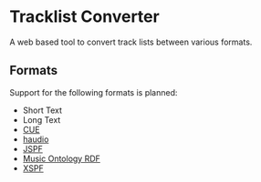 Tracklist Converter
===================

A web based tool to convert track lists between various formats.


Formats
-------

Support for the following formats is planned:

* Short Text
* Long Text
* [CUE]
* [haudio]
* [JSPF]
* [Music Ontology RDF]
* [XSPF]



[CUE]: http://en.wikipedia.org/wiki/Cue_sheet_(computing)
[haudio]: http://microformats.org/wiki/haudio
[JSPF]: http://wiki.xiph.org/JSPF_Draft
[Music Ontology RDF]: http://musicontology.com/
[XSPF]: http://www.xspf.org/
